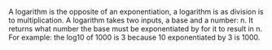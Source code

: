 A logarithm is the opposite of an exponentiation, a logarithm is as division is to multiplication.
A logarithm takes two inputs, a base and a number: n.
It returns what number the base must be exponentiated by for it to result in n.
For example: the log10 of 1000 is 3 because 10 exponentiated by 3 is 1000.
